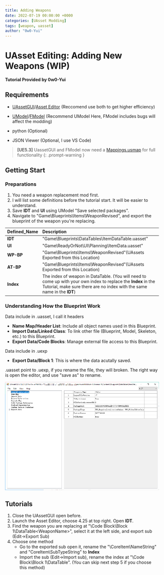 ```yaml
---
title: Adding Weapons
date: 2022-07-19 00:00:00 +0000
categories: [UAsset Modding]
tags: [weapon, uasset]
author: "0w0-Yui"
---
```


# UAsset Editing: Adding New Weapons (WIP)

**Tutorial Provided by 0w0-Yui**
## Requirements

-  [UAssetGUI](https://github.com/atenfyr/UAssetGUI "UAssetGUI")/[Asset Editor](https://github.com/kaiheilos/Utilities "Asset Editor")  (Reccomend use both to get higher efficiency)

- [UModel](https://www.gildor.org/en/projects/umodel "UModel")/[FModel](https://github.com/iAmAsval/FModel "FModel") (Recommend UModel Here, FModel includes bugs will affect the modding)

- python (Optional)

- JSON Viewer (Optional, I use VS Code)

>**[UE5.3]** UassetGUI and FModel now need a [Mappings.usmap](/posts/ue4ss_and_mappings/#mappings-download) for full functionality
{: .prompt-warning }

## Getting Start
### Preparations
1. You need a weapon replacement mod first.
2. I will list some definitions before the tutorial start. It will be easier to understand.
3. Save **IDT** and **UI** using UModel "Save selected packages".
4. Navigate to "Game\Blueprints\Items\WeaponRevised", and export the blueprint of the weapon you're replacing. 

| Defined_Name  |  Description |
| :------------------------ | :------------ |
|**IDT**|"Game\Blueprints\DataTables\ItemDataTable.uasset"  |
|**UI**|"Game\ReadyOrNot\UI\Planning\ItemData.uasset"  |
|**WP-BP**|"Game\Blueprints\Items\WeaponRevised"(UAssets Exported from this Location) |
|**AT-BP**|"Game\Blueprints\Items\WeaponRevised"(UAssets Exported from this Location) |
|**Index**| The index of weapon in DataTable. (You will need to come up with your own index to replace the **Index** in the Tutorial, make sure there are no index with the same name in the **IDT**)|


### Understanding How the Blueprint Work

Data include in .uasset, I call it headers
- **Name Map/Header List**: Include all object names used in this Blueprint.
- **Import Data/Linked Class**: To link other file (Blueprint, Model, Skeleton, etc.) to this Blueprint.
- **Export Data/Code Blocks**: Manage external file access to this Blueprint. 

Data include in .uexp
- **Export Data/Block 1**: This is where the data acutally saved.

.uasset point to .uexp, if you rename the file, they will broken. 
The right way is open the editor, and use "save as" to rename.

![Editor Preview](/assets/editor_preview.png "Editor Preview")

## Tutorials
1. Close the UAssetGUI open before.
2. Launch the Asset Editor, choose 4.25 at top right. Open **IDT**.
3. Find the weapon you are replacing at "\Code Block\Block 1\DataTable\<WeaponName>", select it at the left side, and export sub (Edit->Export Sub)
4. Choose one method
	- Go to the exported sub open it, rename the "\CoreItem\NameString" and "CoreItem\SubTypeString" to **Index**
	- Import the sub (Edit->Import sub), rename the index at "\Code Block\Block 1\DataTable". (You can skip next step 5 if you choose this method)
